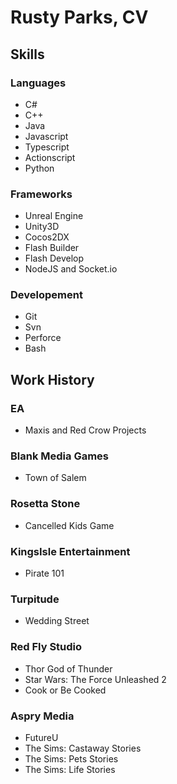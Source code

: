 # Rusty Parks, CV

## Skills

### Languages
* C#
* C++
* Java
* Javascript
* Typescript
* Actionscript
* Python

### Frameworks
* Unreal Engine
* Unity3D
* Cocos2DX
* Flash Builder
* Flash Develop
* NodeJS and Socket.io

### Developement
* Git
* Svn
* Perforce
* Bash

## Work History

### EA
* Maxis and Red Crow Projects

### Blank Media Games
* Town of Salem

### Rosetta Stone
* Cancelled Kids Game

### KingsIsle Entertainment
* Pirate 101

### Turpitude
* Wedding Street

### Red Fly Studio
* Thor God of Thunder
* Star Wars: The Force Unleashed 2
* Cook or Be Cooked

### Aspry Media
* FutureU
* The Sims: Castaway Stories
* The Sims: Pets Stories
* The Sims: Life Stories
